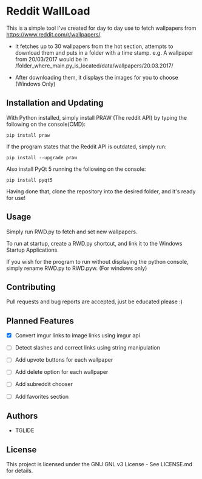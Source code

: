 # Reddit WallLoad
This is a simple tool I've created for day to day use to fetch wallpapers from https://www.reddit.com/r/wallpapers/.

- It fetches up to 30 wallpapers from the hot section, attempts to download them and puts in a folder with a time stamp. 
e.g. A wallpaper from 20/03/2017 would be in /folder_where_main.py_is_located/data/wallpapers/20.03.2017/

- After downloading them, it displays the images for you to choose (Windows Only)

## Installation and Updating
With Python installed, simply install PRAW (The reddit API) by typing the following on the console(CMD):

`pip install praw`

If the program states that the Reddit API is outdated, simply run:

`pip install --upgrade praw`

Also install PyQt 5 running the following on the console:

`pip install pyqt5`

Having done that, clone the repository into the desired folder, and it's ready for use!

## Usage
Simply run RWD.py to fetch and set new wallpapers. 

To run at startup, create a RWD.py shortcut, and link it to the Windows Startup Applications.

If you wish for the program to run without displaying the python console, simply rename RWD.py to RWD.pyw. (For windows only)

## Contributing
Pull requests and bug reports are accepted, just be educated please :)

## Planned Features
- [x] Convert imgur links to image links using imgur api
- [ ] Detect slashes and correct links using string manipulation
- [ ] Add upvote buttons for each wallpaper
- [ ] Add delete option for each wallpaper
- [ ] Add subreddit chooser
- [ ] Add favorites section


## Authors
- TGLIDE

## License
This project is licensed under the GNU GNL v3 License - See LICENSE.md for details.
